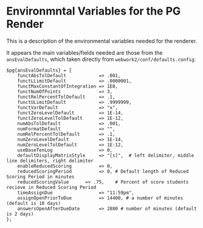 # Environmntal Variables for the PG Render

This is a description of the environmental variables needed for the renderer.

It appears the main variables/fields needed are those from the `ansEvalDefaults`, which taken directly from `webwork2/conf/defaults.config`: 

```
$pg{ansEvalDefaults} = {
	functAbsTolDefault            => .001,
	functLLimitDefault            => .0000001,
	functMaxConstantOfIntegration => 1E8,
	functNumOfPoints              => 3,
	functRelPercentTolDefault     => .1,
	functULimitDefault            => .9999999,
	functVarDefault               => "x",
	functZeroLevelDefault         => 1E-14,
	functZeroLevelTolDefault      => 1E-12,
	numAbsTolDefault              => .001,
	numFormatDefault              => "",
	numRelPercentTolDefault       => .1,
	numZeroLevelDefault           => 1E-14,
	numZeroLevelTolDefault        => 1E-12,
	useBaseTenLog                 => 0,
	defaultDisplayMatrixStyle     => "[s]",  # left delimiter, middle line delimiters, right delimiter
	enableReducedScoring          => 0,
	reducedScoringPeriod          => 0,	# Default length of Reduced Scoring Period in minutes
	reducedScoringValue	     => .75,	# Percent of score students recieve in Reduced Scoring Period
	timeAssignDue				  => "11:59pm",
	assignOpenPriorToDue	      => 14400, # a number of minutes (default is 10 days)
	answersOpenAfterDueDate       => 2880 # number of minutes (default is 2 days)
};
```
